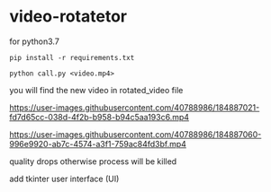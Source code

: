 # video-rotatetor

for python3.7

```
pip install -r requirements.txt

python call.py <video.mp4>

```
you will find the new video in rotated_video file



https://user-images.githubusercontent.com/40788986/184887021-fd7d65cc-038d-4f2b-b958-b94c5aa193c6.mp4





https://user-images.githubusercontent.com/40788986/184887060-996e9920-ab7c-4574-a3f1-759ac84fd3bf.mp4

quality drops otherwise process will be killed


add tkinter user interface (UI)
